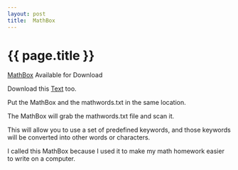 ```yaml
---
layout: post
title:  MathBox
---
```


{{ page.title }}
================

[MathBox][] Available for Download

Download this [Text][] too.



Put the MathBox and the mathwords.txt in the same location. 

The MathBox will grab the mathwords.txt file and scan it.

This will allow you to use a set of predefined keywords, and those keywords will be converted into other words or characters. 

I called this MathBox because I used it to make my math homework easier to write on a computer.


[MathBox]: http://misterdustinface.github.io/applets/MathBox.jar
[Text]: https://raw.github.com/misterdustinface/MathBox/master/src/mathwords.txt
